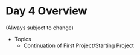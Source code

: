# Day 4 Overview

(Always subject to change)

- Topics
  - Continuation of First Project/Starting Project
